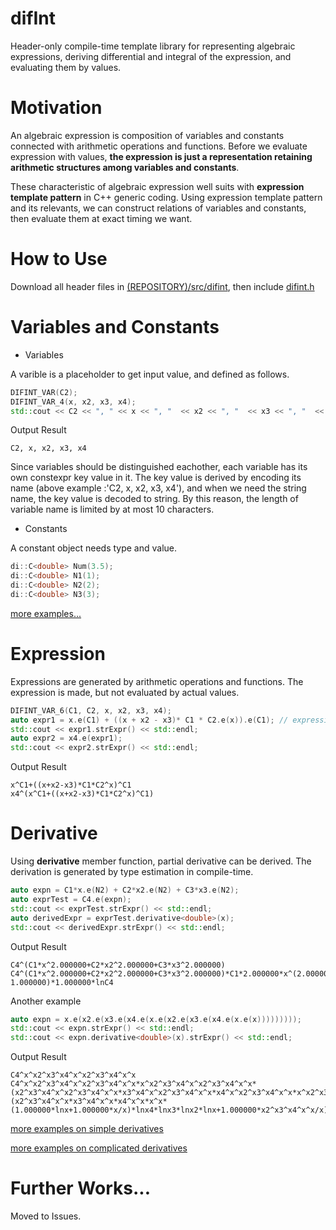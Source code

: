 # difInt
Header-only compile-time template library for representing algebraic expressions, deriving differential and integral of the expression, and evaluating them by values.

# Motivation
An algebraic expression is composition of variables and constants connected with arithmetic operations and functions. 
Before we evaluate expression with values, **the expression is just a representation retaining arithmetic structures among variables and constants**.

These characteristic of algebraic expression well suits with **expression template pattern** in C++ generic coding. 
Using expression template pattern and its relevants, we can construct relations of variables and constants, then evaluate them at exact timing we want.

# How to Use
Download all header files in [(REPOSITORY)/src/difint](https://github.com/QUOPA/difInt/tree/main/src/difint), then include [difint.h](https://github.com/QUOPA/difInt/blob/main/src/difint/difint.h)

# Variables and Constants
* Variables

A varible is a placeholder to get input value, and defined as follows.
```c++
DIFINT_VAR(C2);
DIFINT_VAR_4(x, x2, x3, x4);
std::cout << C2 << ", " << x << ", "  << x2 << ", "  << x3 << ", "  << x4 << std::endl;
```
Output Result
```
C2, x, x2, x3, x4
```
Since variables should be distinguished eachother, each variable has its own constexpr key value in it. The key value is derived by encoding its name (above example :'C2, x, x2, x3, x4'), and when we need the string name, the key value is decoded to string. By this reason, the length of variable name is limited by at most 10 characters.
* Constants

A constant object needs type and value.
```c++
di::C<double> Num(3.5);
di::C<double> N1(1);
di::C<double> N2(2);
di::C<double> N3(3);
```
[more examples...](https://github.com/QUOPA/difInt/blob/main/src/difintTest/TestCasesBasicExpression.h)

# Expression
Expressions are generated by arithmetic operations and functions. The expression is made, but not evaluated by actual values.
```c++
DIFINT_VAR_6(C1, C2, x, x2, x3, x4);
auto expr1 = x.e(C1) + ((x + x2 - x3)* C1 * C2.e(x)).e(C1); // expression is generated
std::cout << expr1.strExpr() << std::endl;
auto expr2 = x4.e(expr1);
std::cout << expr2.strExpr() << std::endl;
```
Output Result
```
x^C1+((x+x2-x3)*C1*C2^x)^C1
x4^(x^C1+((x+x2-x3)*C1*C2^x)^C1)
```

# Derivative
Using **derivative** member function, partial derivative can be derived. The derivation is generated by type estimation in compile-time.
```c++
auto expn = C1*x.e(N2) + C2*x2.e(N2) + C3*x3.e(N2);
auto exprTest = C4.e(expn);
std::cout << exprTest.strExpr() << std::endl;
auto derivedExpr = exprTest.derivative<double>(x);
std::cout << derivedExpr.strExpr() << std::endl;
```
Output Result
```
C4^(C1*x^2.000000+C2*x2^2.000000+C3*x3^2.000000)
C4^(C1*x^2.000000+C2*x2^2.000000+C3*x3^2.000000)*C1*2.000000*x^(2.000000-1.000000)*1.000000*lnC4
```
Another example
```c++
auto expn = x.e(x2.e(x3.e(x4.e(x.e(x2.e(x3.e(x4.e(x.e(x)))))))));
std::cout << expn.strExpr() << std::endl;
std::cout << expn.derivative<double>(x).strExpr() << std::endl;
```
Output Result
```
C4^x^x2^x3^x4^x^x2^x3^x4^x^x
C4^x^x2^x3^x4^x^x2^x3^x4^x^x*x^x2^x3^x4^x^x2^x3^x4^x^x*(x2^x3^x4^x^x2^x3^x4^x^x*x3^x4^x^x2^x3^x4^x^x*x4^x^x2^x3^x4^x^x*x^x2^x3^x4^x^x*(x2^x3^x4^x^x*x3^x4^x^x*x4^x^x*x^x*(1.000000*lnx+1.000000*x/x)*lnx4*lnx3*lnx2*lnx+1.000000*x2^x3^x4^x^x/x)*lnx4*lnx3*lnx2*lnx+1.000000*x2^x3^x4^x^x2^x3^x4^x^x/x)*lnC4
```

[more examples on simple derivatives](https://github.com/QUOPA/difInt/blob/main/src/difintTest/TestCasesDerivative.h)

[more examples on complicated derivatives](https://github.com/QUOPA/difInt/blob/main/src/difintTest/TestCasesDerivativeComplicated.h)


# Further Works...
Moved to Issues.
